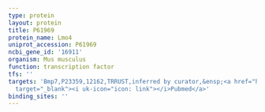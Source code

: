 ```yaml
---
type: protein
layout: protein
title: P61969
protein_name: Lmo4
uniprot_accession: P61969
ncbi_gene_id: '16911'
organism: Mus musculus
function: transcription factor
tfs: ''
targets: 'Bmp7,P23359,12162,TRRUST,inferred by curator,&ensp;<a href="https://www.ncbi.nlm.nih.gov/pubmed/?term=17452977%5Buid%5D"
  target="_blank"><i uk-icon="icon: link"></i>Pubmed</a>'
binding_sites: ''
---
```


